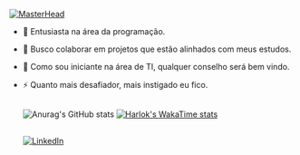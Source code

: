 [![MasterHead](https://user-images.githubusercontent.com/3369400/133268513-5bfe2f93-4402-42c9-a403-81c9e86934b6.jpeg)](https://github.com/GabsPere)
- 🌱 Entusiasta na área da programação.
- 👯 Busco colaborar em projetos que estão alinhados com meus estudos.
- 🤔 Como sou iniciante na área de TI, qualquer conselho será bem vindo.
- ⚡ Quanto mais desafiador, mais instigado eu fico.
  
  <div>
    
  ##
  ![Anurag's GitHub stats](https://github-readme-stats.vercel.app/api?username=GabsPere&show_icons=true&theme=gotham&rank_icon=github&hide_border=true)
  [![Harlok's WakaTime stats](https://github-readme-stats.vercel.app/api/wakatime?username=Pere)](https://wakatime.com/@Pere)
  ##
  <div>
  
  [![LinkedIn](https://img.shields.io/badge/LinkedIn-000?style=for-the-badge&logo=linkedin&logoColor=0E76A8&color=251942)](https://www.linkedin.com/in/gabrielfelipedeoliveira/)
  <div>
    
  
  </div>
  
  
  


  
